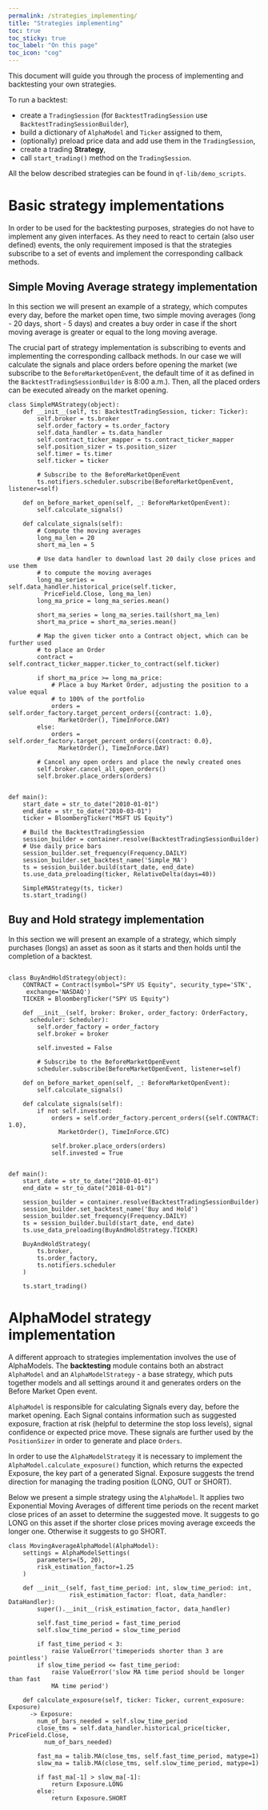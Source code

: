 ```yaml
---
permalink: /strategies_implementing/
title: "Strategies implementing"
toc: true
toc_sticky: true
toc_label: "On this page"
toc_icon: "cog"
---
```


This document will guide you through the process of implementing and backtesting your own strategies.

To run a backtest:
- create a `TradingSession` (for `BacktestTradingSession` use `BacktestTradingSessionBuilder`),
- build a dictionary of `AlphaModel` and `Ticker` assigned to them,
- (optionally) preload price data and add use them in the `TradingSession`,
- create a trading **Strategy**,
- call `start_trading()` method on the `TradingSession`.

All the below described strategies can be found in `qf-lib/demo_scripts`.

# Basic strategy implementations

In order to be used for the backtesting purposes, strategies do not have to implement any given interfaces. As they need to react to certain (also user defined) events, the only requirement imposed is that the strategies subscribe to a set of events and implement the corresponding callback methods.

## Simple Moving Average strategy implementation

In this section we will present an example of a strategy, which computes every day, before the market open time, two simple moving averages (long - 20 days, short - 5 days) and creates a buy order in case if the short moving average is greater or equal to the long moving average.

The crucial part of strategy implementation is subscribing to events and implementing the corresponding callback methods. In our case we will calculate the signals and place orders before opening the market (we subscribe to the `BeforeMarketOpenEvent`, the default time of it as defined in the `BacktestTradingSessionBuilder` is 8:00 a.m.). Then, all the placed orders can be executed already on the market opening.

```
class SimpleMAStrategy(object):
    def __init__(self, ts: BacktestTradingSession, ticker: Ticker):
        self.broker = ts.broker
        self.order_factory = ts.order_factory
        self.data_handler = ts.data_handler
        self.contract_ticker_mapper = ts.contract_ticker_mapper
        self.position_sizer = ts.position_sizer
        self.timer = ts.timer
        self.ticker = ticker

        # Subscribe to the BeforeMarketOpenEvent
        ts.notifiers.scheduler.subscribe(BeforeMarketOpenEvent, listener=self)

    def on_before_market_open(self, _: BeforeMarketOpenEvent):
        self.calculate_signals()

    def calculate_signals(self):
        # Compute the moving averages
        long_ma_len = 20
        short_ma_len = 5

        # Use data handler to download last 20 daily close prices and use them
        # to compute the moving averages
        long_ma_series = self.data_handler.historical_price(self.ticker,
          PriceField.Close, long_ma_len)
        long_ma_price = long_ma_series.mean()

        short_ma_series = long_ma_series.tail(short_ma_len)
        short_ma_price = short_ma_series.mean()

        # Map the given ticker onto a Contract object, which can be further used
        # to place an Order
        contract = self.contract_ticker_mapper.ticker_to_contract(self.ticker)

        if short_ma_price >= long_ma_price:
            # Place a buy Market Order, adjusting the position to a value equal
            # to 100% of the portfolio
            orders = self.order_factory.target_percent_orders({contract: 1.0},
              MarketOrder(), TimeInForce.DAY)
        else:
            orders = self.order_factory.target_percent_orders({contract: 0.0},
              MarketOrder(), TimeInForce.DAY)

        # Cancel any open orders and place the newly created ones
        self.broker.cancel_all_open_orders()
        self.broker.place_orders(orders)


def main():
    start_date = str_to_date("2010-01-01")
    end_date = str_to_date("2010-03-01")
    ticker = BloombergTicker("MSFT US Equity")

    # Build the BacktestTradingSession
    session_builder = container.resolve(BacktestTradingSessionBuilder)
    # Use daily price bars
    session_builder.set_frequency(Frequency.DAILY)
    session_builder.set_backtest_name('Simple_MA')
    ts = session_builder.build(start_date, end_date)
    ts.use_data_preloading(ticker, RelativeDelta(days=40))

    SimpleMAStrategy(ts, ticker)
    ts.start_trading()
```

## Buy and Hold strategy implementation

In this section we will present an example of a strategy, which simply purchases (longs) an asset as soon as it starts and then holds until the completion of a backtest.

```

class BuyAndHoldStrategy(object):
    CONTRACT = Contract(symbol="SPY US Equity", security_type='STK',
     exchange='NASDAQ')
    TICKER = BloombergTicker("SPY US Equity")

    def __init__(self, broker: Broker, order_factory: OrderFactory,
      scheduler: Scheduler):
        self.order_factory = order_factory
        self.broker = broker

        self.invested = False

        # Subscribe to the BeforeMarketOpenEvent
        scheduler.subscribe(BeforeMarketOpenEvent, listener=self)

    def on_before_market_open(self, _: BeforeMarketOpenEvent):
        self.calculate_signals()

    def calculate_signals(self):
        if not self.invested:
            orders = self.order_factory.percent_orders({self.CONTRACT: 1.0},
              MarketOrder(), TimeInForce.GTC)

            self.broker.place_orders(orders)
            self.invested = True


def main():
    start_date = str_to_date("2010-01-01")
    end_date = str_to_date("2018-01-01")

    session_builder = container.resolve(BacktestTradingSessionBuilder)  
    session_builder.set_backtest_name('Buy and Hold')
    session_builder.set_frequency(Frequency.DAILY)
    ts = session_builder.build(start_date, end_date)
    ts.use_data_preloading(BuyAndHoldStrategy.TICKER)

    BuyAndHoldStrategy(
        ts.broker,
        ts.order_factory,
        ts.notifiers.scheduler
    )

    ts.start_trading()
```

# AlphaModel strategy implementation
A different approach to strategies implementation involves the use of AlphaModels. The **backtesting** module contains both an abstract `AlphaModel` and an `AlphaModelStrategy` - a base strategy, which puts together models and all settings around it and generates orders on the Before Market Open event.

`AlphaModel` is responsible for calculating Signals every day, before the market opening. Each Signal contains information such as suggested exposure, fraction at risk (helpful to determine the stop loss levels), signal confidence or expected price move. These signals are further used by the `PositionSizer` in order to generate and place `Orders`.

In order to use the `AlphaModelStrategy` it is necessary to implement the `AlphaModel.calculate_exposure()` function, which returns the expected Exposure, the key part of a generated Signal. Exposure suggests the trend direction for managing the trading position (LONG, OUT or SHORT).

Below we present a simple strategy using the `AlphaModel`. It applies two Exponential Moving Averages of different time periods on the recent market close prices of an asset to determine the suggested move. It suggests to go LONG on this asset if the shorter close prices moving average exceeds the longer one. Otherwise it suggests to go SHORT.

```
class MovingAverageAlphaModel(AlphaModel):
    settings = AlphaModelSettings(
        parameters=(5, 20),
        risk_estimation_factor=1.25
    )

    def __init__(self, fast_time_period: int, slow_time_period: int,
                 risk_estimation_factor: float, data_handler: DataHandler):
        super().__init__(risk_estimation_factor, data_handler)

        self.fast_time_period = fast_time_period
        self.slow_time_period = slow_time_period

        if fast_time_period < 3:
            raise ValueError('timeperiods shorter than 3 are pointless')
        if slow_time_period <= fast_time_period:
            raise ValueError('slow MA time period should be longer than fast
            MA time period')

    def calculate_exposure(self, ticker: Ticker, current_exposure: Exposure)
      -> Exposure:
        num_of_bars_needed = self.slow_time_period
        close_tms = self.data_handler.historical_price(ticker, PriceField.Close,
          num_of_bars_needed)

        fast_ma = talib.MA(close_tms, self.fast_time_period, matype=1)  
        slow_ma = talib.MA(close_tms, self.slow_time_period, matype=1) 

        if fast_ma[-1] > slow_ma[-1]:
            return Exposure.LONG
        else:
            return Exposure.SHORT
```
